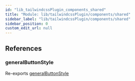 ```yaml
---
id: "lib_tailwindcssPlugin_components_shared"
title: "Module: lib/tailwindcssPlugin/components/shared"
sidebar_label: "lib/tailwindcssPlugin/components/shared"
sidebar_position: 0
custom_edit_url: null
---
```


## References

### generalButtonStyle

Re-exports [generalButtonStyle](lib_tailwindcssPlugin_components_shared_Button.md#generalbuttonstyle)
